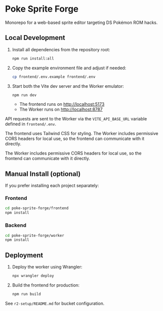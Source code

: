 # Poke Sprite Forge

Monorepo for a web-based sprite editor targeting DS Pokémon ROM hacks.

## Local Development

1. Install all dependencies from the repository root:
   ```bash
   npm run install:all
   ```

2. Copy the example environment file and adjust if needed:
   ```bash
   cp frontend/.env.example frontend/.env
   ```

3. Start both the Vite dev server and the Worker emulator:
   ```bash
   npm run dev
   ```
   - The frontend runs on [http://localhost:5173](http://localhost:5173)
   - The Worker runs on [http://localhost:8787](http://localhost:8787)

API requests are sent to the Worker via the `VITE_API_BASE_URL` variable defined
in `frontend/.env`.


The frontend uses Tailwind CSS for styling. The Worker includes permissive CORS
headers for local use, so the frontend can communicate with it directly.

The Worker includes permissive CORS headers for local use, so the frontend can
communicate with it directly.


## Manual Install (optional)

If you prefer installing each project separately:

### Frontend
```bash
cd poke-sprite-forge/frontend
npm install
```

### Backend
```bash
cd poke-sprite-forge/worker
npm install
```

## Deployment

1. Deploy the worker using Wrangler:
   ```bash
   npx wrangler deploy
   ```
2. Build the frontend for production:
   ```bash
   npm run build
   ```

See `r2-setup/README.md` for bucket configuration.
